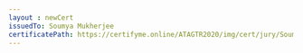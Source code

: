 ```yaml
--- 
layout : newCert 
issuedTo: Soumya Mukherjee
certificatePath: https://certifyme.online/ATAGTR2020/img/cert/jury/SoumyaMukherjee_8a240.png
--- 
```

